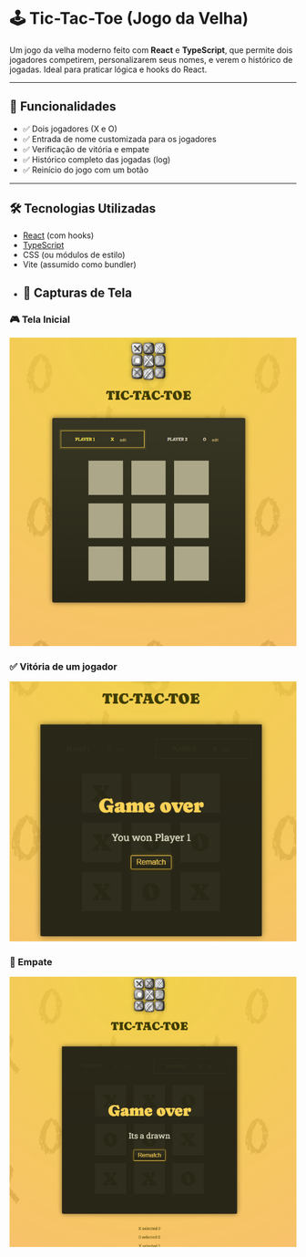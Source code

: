 # 🕹️ Tic-Tac-Toe (Jogo da Velha)

Um jogo da velha moderno feito com **React** e **TypeScript**, que permite dois jogadores competirem, personalizarem seus nomes, e verem o histórico de jogadas. Ideal para praticar lógica e hooks do React.

---

## 🚀 Funcionalidades

- ✅ Dois jogadores (X e O)
- ✅ Entrada de nome customizada para os jogadores
- ✅ Verificação de vitória e empate
- ✅ Histórico completo das jogadas (log)
- ✅ Reinício do jogo com um botão

---

## 🛠️ Tecnologias Utilizadas

- [React](https://reactjs.org/) (com hooks)
- [TypeScript](https://www.typescriptlang.org/)
- CSS (ou módulos de estilo)
- Vite (assumido como bundler)
- ## 📸 Capturas de Tela

### 🎮 Tela Inicial
![Tela inicial do jogo](src/assets/home.png)

### ✅ Vitória de um jogador
![Mensagerm de vitória](src/assets/victory.png)

### 🤝 Empate
![Mensagem de empat](src/assets/draw.png)
